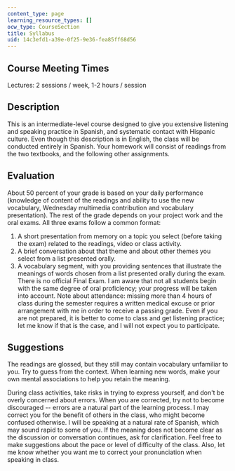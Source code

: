 ```yaml
---
content_type: page
learning_resource_types: []
ocw_type: CourseSection
title: Syllabus
uid: 14c3efd1-a39e-0f25-9e36-fea85ff68d56
---
```


Course Meeting Times
--------------------

Lectures: 2 sessions / week, 1-2 hours / session

Description
-----------

This is an intermediate-level course designed to give you extensive listening and speaking practice in Spanish, and systematic contact with Hispanic culture. Even though this description is in English, the class will be conducted entirely in Spanish. Your homework will consist of readings from the two textbooks, and the following other assignments.

Evaluation
----------

About 50 percent of your grade is based on your daily performance (knowledge of content of the readings and ability to use the new vocabulary, Wednesday multimedia contribution and vocabulary presentation). The rest of the grade depends on your project work and the oral exams. All three exams follow a common format: 

1.  A short presentation from memory on a topic you select (before taking the exam) related to the readings, video or class activity.
2.  A brief conversation about that theme and about other themes you select from a list presented orally.
3.  A vocabulary segment, with you providing sentences that illustrate the meanings of words chosen from a list presented orally during the exam. There is no official Final Exam. I am aware that not all students begin with the same degree of oral proficiency; your progress will be taken into account. Note about attendance: missing more than 4 hours of class during the semester requires a written medical excuse or prior arrangement with me in order to receive a passing grade. Even if you are not prepared, it is better to come to class and get listening practice; let me know if that is the case, and I will not expect you to participate.

Suggestions
-----------

The readings are glossed, but they still may contain vocabulary unfamiliar to you. Try to guess from the context. When learning new words, make your own mental associations to help you retain the meaning.

During class activities, take risks in trying to express yourself, and don't be overly concerned about errors. When you are corrected, try not to become discouraged -- errors are a natural part of the learning process. I may correct you for the benefit of others in the class, who might become confused otherwise. I will be speaking at a natural rate of Spanish, which may sound rapid to some of you. If the meaning does not become clear as the discussion or conversation continues, ask for clarification. Feel free to make suggestions about the pace or level of difficulty of the class. Also, let me know whether you want me to correct your pronunciation when speaking in class.